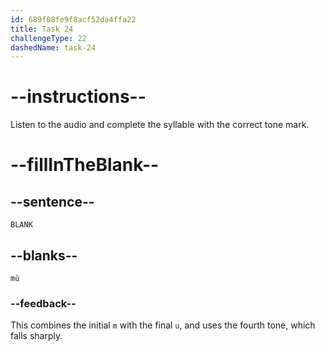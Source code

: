 ```yaml
---
id: 689f08fe9f8acf52da4ffa22
title: Task 24
challengeType: 22
dashedName: task-24
---
```


<!-- (Audio) A: mù -->

# --instructions--

Listen to the audio and complete the syllable with the correct tone mark.

# --fillInTheBlank--

## --sentence--

`BLANK`

## --blanks--

`mù`

### --feedback--

This combines the initial `m` with the final `u`, and uses the fourth tone, which falls sharply.
